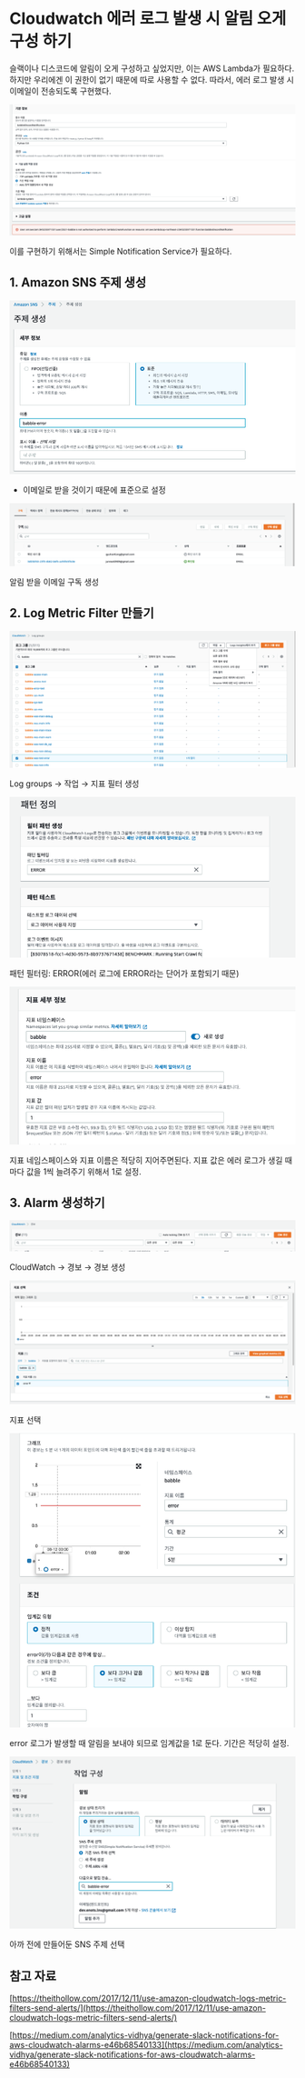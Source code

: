 # Cloudwatch 에러 로그 발생 시 알림 오게 구성 하기

슬랙이나 디스코드에 알림이 오게 구성하고 싶었지만, 이는 AWS Lambda가 필요하다. 하지만 우리에겐 이 권한이 없기 때문에 따로 사용할 수 없다. 따라서, 에러 로그 발생 시 이메일이 전송되도록 구현했다.

![Cloudwatch%20%E1%84%8B%E1%85%A6%E1%84%85%E1%85%A5%20%E1%84%85%E1%85%A9%E1%84%80%E1%85%B3%20%E1%84%87%E1%85%A1%E1%86%AF%E1%84%89%E1%85%A2%E1%86%BC%20%E1%84%89%E1%85%B5%20%E1%84%8B%E1%85%A1%E1%86%AF%E1%84%85%E1%85%B5%E1%86%B7%20%E1%84%8B%E1%85%A9%E1%84%80%E1%85%A6%20%E1%84%80%E1%85%AE%E1%84%89%E1%85%A5%E1%86%BC%20%E1%84%92%20adbe43f0e85f4aa09f6069d05684fdff/Untitled.png](assets/Untitled-4551533.png)

이를 구현하기 위해서는 Simple Notification Service가 필요하다.

## 1. Amazon SNS 주제 생성

![Untitled](assets/Untitled%201.png)

- 이메일로 받을 것이기 때문에 표준으로 설정

![Untitled](assets/Untitled%202.png)

알림 받을 이메일 구독 생성

## 2. Log Metric Filter 만들기

![Untitled](assets/Untitled%203.png)

Log groups → 작업 → 지표 필터 생성

![Untitled](assets/Untitled%204.png)

패턴 필터링: ERROR(에러 로그에 ERROR라는 단어가 포함되기 때문)

![Untitled](assets/Untitled%205.png)

지표 네임스페이스와 지표 이름은 적당히 지어주면된다. 지표 값은 에러 로그가 생길 때마다 값을 1씩 늘려주기 위해서 1로 설정.

## 3. Alarm 생성하기

![Untitled](assets/Untitled%206.png)

CloudWatch → 경보 → 경보 생성

![Untitled](assets/Untitled%207.png)

지표 선택

![Untitled](assets/Untitled%208.png)

error 로그가 발생할 때 알림을 보내야 되므로 임계값을 1로 둔다. 기간은 적당히 설정.

![Untitled](assets/Untitled%209.png)

아까 전에 만들어둔 SNS 주제 선택

## 참고 자료

[https://theithollow.com/2017/12/11/use-amazon-cloudwatch-logs-metric-filters-send-alerts/](https://theithollow.com/2017/12/11/use-amazon-cloudwatch-logs-metric-filters-send-alerts/)

[https://medium.com/analytics-vidhya/generate-slack-notifications-for-aws-cloudwatch-alarms-e46b68540133](https://medium.com/analytics-vidhya/generate-slack-notifications-for-aws-cloudwatch-alarms-e46b68540133)
